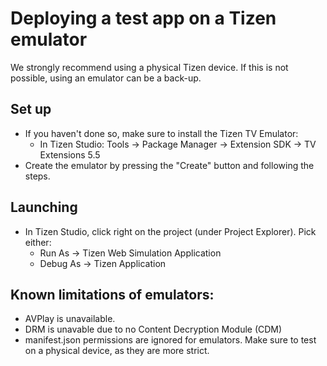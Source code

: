# Deploying a test app on a Tizen emulator

We strongly recommend using a physical Tizen device. If this is not possible, using an emulator can be a back-up.

## Set up

- If you haven't done so, make sure to install the Tizen TV Emulator:
  - In Tizen Studio: Tools -> Package Manager -> Extension SDK -> TV Extensions 5.5
- Create the emulator by pressing the "Create" button and following the steps.

## Launching

- In Tizen Studio, click right on the project (under Project Explorer). Pick either:
  - Run As -> Tizen Web Simulation Application
  - Debug As -> Tizen Application

## Known limitations of emulators:

- AVPlay is unavailable.
- DRM is unavable due to no Content Decryption Module (CDM)
- manifest.json permissions are ignored for emulators. Make sure to test on a physical device, as they are more strict.
